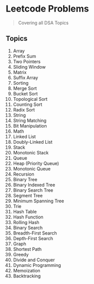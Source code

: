 # Leetcode Problems 
> Covering all DSA Topics

## Topics
1. Array
2. Prefix Sum
3. Two Pointers
4. Sliding Window
5. Matrix
6. Suffix Array
7. Sorting
8. Merge Sort
9. Bucket Sort
10. Topological Sort
11. Counting Sort
12. Radix Sort
13. String
14. String Matching
15. Bit Manipulation
16. Math
17. Linked List
18. Doubly-Linked List
19. Stack
20. Monotonic Stack
21. Queue
22. Heap (Priority Queue)
23. Monotonic Queue
24. Recursion
25. Binary Tree
26. Binary Indexed Tree
27. Binary Search Tree
28. Segment Tree
29. Minimum Spanning Tree
30. Trie
31. Hash Table
32. Hash Function
33. Rolling Hash
34. Binary Search
35. Breadth-First Search
36. Depth-First Search
37. Graph
38. Shortest Path
39. Greedy
40. Divide and Conquer
41. Dynamic Programming
42. Memoization
43. Backtracking
